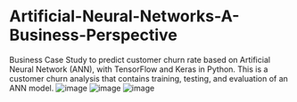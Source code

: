 # Artificial-Neural-Networks-A-Business-Perspective
Business Case Study to predict customer churn rate based on Artificial Neural Network (ANN), with TensorFlow and Keras in Python. This is a customer churn analysis that contains training, testing, and evaluation of an ANN model.
![image](https://github.com/user-attachments/assets/167d01d8-2cc1-4ea6-8075-30f3bdac7c0b)
![image](https://github.com/user-attachments/assets/a23962a7-4de1-478e-83b3-b689f9ddf845)
![image](https://github.com/user-attachments/assets/c2f51b03-2a25-4842-a431-1e8888aa3f3f)


